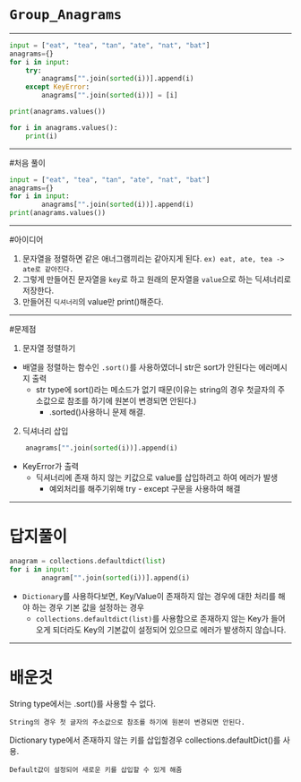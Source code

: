 # `Group_Anagrams`


---

```python
input = ["eat", "tea", "tan", "ate", "nat", "bat"]
anagrams={}
for i in input:
    try:
        anagrams["".join(sorted(i))].append(i)
    except KeyError:
        anagrams["".join(sorted(i))] = [i]

print(anagrams.values())

for i in anagrams.values():
    print(i)
```
---

#처음 풀이 
```python
input = ["eat", "tea", "tan", "ate", "nat", "bat"]
anagrams={}
for i in input:
        anagrams["".join(sorted(i))].append(i)
print(anagrams.values())
```
---
#아이디어 
1. 문자열을 정렬하면 같은 애너그램끼리는 같아지게 된다. `ex) eat, ate, tea -> ate로 같아진다.`
2. 그렇게 만들어진 문자열을 `key`로 하고 원래의 문자열을 `value`으로 하는 딕셔너리로 저장한다.
3. 만들어진 `딕셔너리`의 value만 print()해준다.
---

#문제점
1. 문자열 정렬하기     
- 배열을 정렬하는 함수인 `.sort()`를 사용하였더니 str은 sort가 안된다는 에러메시지 출력
	- str type에 sort()라는 메소드가 없기 때문(이유는 string의 경우 첫글자의 주소값으로 참조를 하기에 원본이 변경되면 안된다.)
		- .sorted()사용하니 문제 해결.


2. 딕셔너리 삽입
```python 
    anagrams["".join(sorted(i))].append(i)
```

- KeyError가 출력
    - 딕셔너리에 존재 하지 않는 키값으로 value를 삽입하려고 하여 에러가 발생
      - 예외처리를 해주기위해 try - except 구문을 사용하여 해결
<hr>


# 답지풀이
```python
anagram = collections.defaultdict(list)
for i in input:
        anagram["".join(sorted(i))].append(i)
```
- `Dictionary`를 사용하다보면, Key/Value이 존재하지 않는 경우에 대한 처리를 해야 하는 경우 기본 값을 설정하는 경우
  - `collections.defaultdict(list)`를 사용함으로 존재하지 않는 Key가 들어오게 되더라도 Key의 기본값이 설정되어 있으므로 에러가 발생하지 않습니다.

---

# 배운것

String type에서는 .sort()를 사용할 수 없다.

`String의 경우 첫 글자의 주소값으로 참조를 하기에 원본이 변경되면 안된다.`

Dictionary type에서 존재하지 않는 키를 삽입할경우 collections.defaultDict()를 사용.

`Default값이 설정되어 새로운 키를 삽입할 수 있게 해줌`